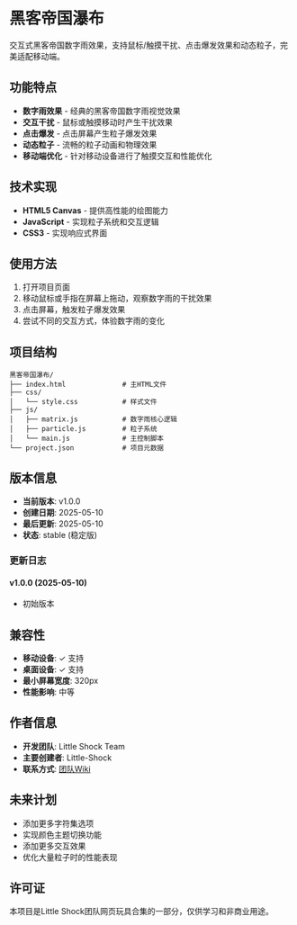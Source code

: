 # 黑客帝国瀑布

交互式黑客帝国数字雨效果，支持鼠标/触摸干扰、点击爆发效果和动态粒子，完美适配移动端。

## 功能特点

- **数字雨效果** - 经典的黑客帝国数字雨视觉效果
- **交互干扰** - 鼠标或触摸移动时产生干扰效果
- **点击爆发** - 点击屏幕产生粒子爆发效果
- **动态粒子** - 流畅的粒子动画和物理效果
- **移动端优化** - 针对移动设备进行了触摸交互和性能优化

## 技术实现

- **HTML5 Canvas** - 提供高性能的绘图能力
- **JavaScript** - 实现粒子系统和交互逻辑
- **CSS3** - 实现响应式界面

## 使用方法

1. 打开项目页面
2. 移动鼠标或手指在屏幕上拖动，观察数字雨的干扰效果
3. 点击屏幕，触发粒子爆发效果
4. 尝试不同的交互方式，体验数字雨的变化

## 项目结构

```
黑客帝国瀑布/
├── index.html              # 主HTML文件
├── css/
│   └── style.css           # 样式文件
├── js/
│   ├── matrix.js           # 数字雨核心逻辑
│   ├── particle.js         # 粒子系统
│   └── main.js             # 主控制脚本
└── project.json            # 项目元数据
```

## 版本信息

- **当前版本**: v1.0.0
- **创建日期**: 2025-05-10
- **最后更新**: 2025-05-10
- **状态**: stable (稳定版)

### 更新日志

#### v1.0.0 (2025-05-10)

- 初始版本

## 兼容性

- **移动设备**: ✓ 支持
- **桌面设备**: ✓ 支持
- **最小屏幕宽度**: 320px
- **性能影响**: 中等

## 作者信息

- **开发团队**: Little Shock Team
- **主要创建者**: Little-Shock
- **联系方式**: [团队Wiki](https://waytoagi.feishu.cn/wiki/UaxewECiHiVBmykypR0c48FhnFd)
## 未来计划

- 添加更多字符集选项
- 实现颜色主题切换功能
- 添加更多交互效果
- 优化大量粒子时的性能表现

## 许可证

本项目是Little Shock团队网页玩具合集的一部分，仅供学习和非商业用途。
